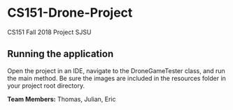 # CS151-Drone-Project
CS151 Fall 2018 Project SJSU

## Running the application
Open the project in an IDE, navigate to the DroneGameTester class, and run the main method. Be sure the images are included in the resources folder in your project root directory.

**Team Members:** Thomas, Julian, Eric
